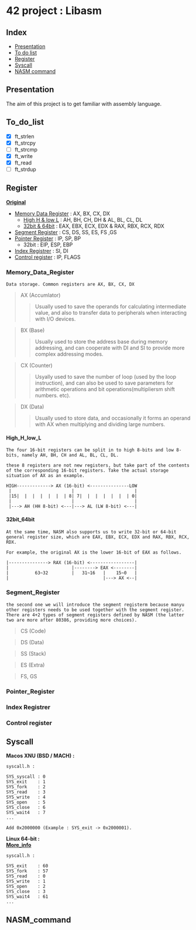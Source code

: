 # 42 project : Libasm

## __Index__

* [Presentation](#Presentation)
* [To do list](#To_do_list)
* [Register](#Register)
* [Syscall](#Syscall)
* [NASM command](#NASM_command)

## Presentation

The aim of this project is to get familiar with assembly language.

## To_do_list

- [x] ft_strlen
- [x] ft_strcpy
- [ ] ft_strcmp
- [x] ft_write
- [x] ft_read
- [ ] ft_strdup

## __Register__
[__Original__](https://www.codenong.com/cs109851814/)

* [Memory Data Register](#Memory_Data_Register) : AX, BX, CX, DX  
	* [High H & low L](#High_H_low_L) : AH, BH, CH, DH & AL, BL, CL, DL  
	* [32bit & 64bit](#32bit_64bit) : EAX, EBX, ECX, EDX & RAX, RBX, RCX, RDX  
* [Segment Register](#Segment_Register) : CS, DS, SS, ES, FS ,GS
* [Pointer Register](#Pointer_Register) : IP, SP, BP
	* 32bit : EIP, ESP, EBP
* [Index Registrer](Index_Registrer) : SI, DI
* [Control register](Control_register) : IP, FLAGS

### Memory_Data_Register

	Data storage. Common registers are AX, BX, CX, DX

>AX (Accumlator)
>>Usually used to save the operands for calculating intermediate value, and also to transfer data to peripherals when interacting with I/O devices.  

>BX (Base)
>>Usually used to store the address base during memory addressing, and can cooperate with DI and SI to provide more complex addressing modes.

>CX (Counter)
>>Usyally used to save the number of loop (used by the loop instruction), and can also be used to save parameters for arithmetic operations and bit operations(multipliersm shift numbers. etc).

>DX (Data)
>> Usually used to store data, and occasionally it forms an operand with AX when multiplying and dividing large numbers.

#### High_H_low_L
	The four 16-bit registers can be split in to high 8-bits and low 8-bits, namely AH, BH, CH and AL, BL, CL, DL.
	
	these 8 registers are not new registers, but take part of the contents of the corresponding 16-bit registers. Take the actual storage situation of AX as an example.

	HIGH-------------> AX (16-bit) <---------------LOW
	 |                       |                       |
	 |15|  |  |  |  |  |  | 8| 7|  |  |  |  |  |  | 0|
	 |                       |                       |
	 |---> AH (HH 8-bit) <---|---> AL (LW 8-bit) <---|

#### 32bit_64bit
	At the same time, NASM also supports us to write 32-bit or 64-bit general register size, which are EAX, EBX, ECX, EDX and RAX, RBX, RCX, RDX.

	For example, the original AX is the lower 16-bit of EAX as follows.

	|---------------> RAX (16-bit) <-----------------|
	|                        |--------> EAX <--------|
	|          63~32         |   31~16   |    15~0   |
	|                                    |---> AX <--|

### Segment_Register
	the second one we will introduce the segment registerm because manyu other registers needs to be used together with the segment register. There are 4+2 types of segment registers defined by NASM (the latter two are more after 80386, providing more choices).

>CS (Code)
>>

>DS (Data)
>>

>SS (Stack)
>>

>ES (Extra)
>>

>FS, GS
>>

### Pointer_Register

### Index Registrer

### Control register

## __Syscall__

__Macos XNU (BSD / MACH) :__

	syscall.h :

	SYS_syscall	: 0
	SYS_exit	: 1
	SYS_fork	: 2
	SYS_read	: 3
	SYS_write	: 4
	SYS_open	: 5
	SYS_close	: 6
	SYS_wait4	: 7
	...

	Add 0x2000000 (Example : SYS_exit -> 0x2000001).

__Linux 64-bit :__  
[__More_info__](https://filippo.io/linux-syscall-table/)

	syscall.h :

	SYS_exit	: 60
	SYS_fork	: 57
	SYS_read	: 0
	SYS_write	: 1
	SYS_open	: 2
	SYS_close	: 3
	SYS_wait4	: 61
	...


## __NASM_command__
